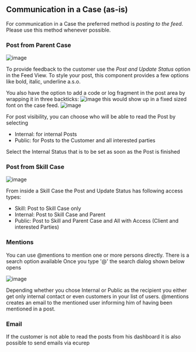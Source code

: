 ## Communication in a Case (as-is)   
For communication in a Case the preferred method is *posting to the feed*. Please use this method whenever possible.

### Post from Parent Case

![image](https://media.github.ibm.com/user/70336/files/66fdec46-aa10-11e8-9b10-9b314e44cb98)

To provide feedback to the customer use the *Post and Update Status* option in the Feed View. To style your post, this component provides a few options like bold, italic, underline a.s.o.

You also have the option to add a code or log fragment in the post area by wrapping it in three backticks:
![image](https://media.github.ibm.com/user/19331/files/91696f44-aa17-11e8-9300-ade5b5a274f7)
this would show up in a fixed sized font on the case feed. 
![image](https://media.github.ibm.com/user/19331/files/afd50434-aa17-11e8-8988-88f16104d182)

For post visibility, you can choose who will be able to read the Post by selecting
 * Internal: for internal Posts
 * Public: for Posts to the Customer and all interested parties

Select the Internal Status that is to be set as soon as the Post is finished
### Post from Skill Case

![image](https://media.github.ibm.com/user/70336/files/f0e4e9a0-aa10-11e8-850d-e24381cf046b)

From inside a Skill Case the Post and Update Status has following access types:
* Skill: Post to Skill Case only
* Internal: Post to Skill Case and Parent
* Public: Post to Skill and Parent Case and All with Access (Client and interested Parties)

### Mentions

You can use @mentions to mention one or more persons directly. There is a search option available Once you type '@' the search dialog shown below opens

![image](https://media.github.ibm.com/user/70336/files/1ceea46e-aa11-11e8-991d-392efb533682)

Depending whether you chose Internal or Public as the recipient you either get only internal contact or even customers in your list of users. @mentions creates an email to the mentioned user informing him of having been mentioned in a post.
### Email

If the customer is not able to read the posts from his dashboard it is also possible to send emails via ecurep
